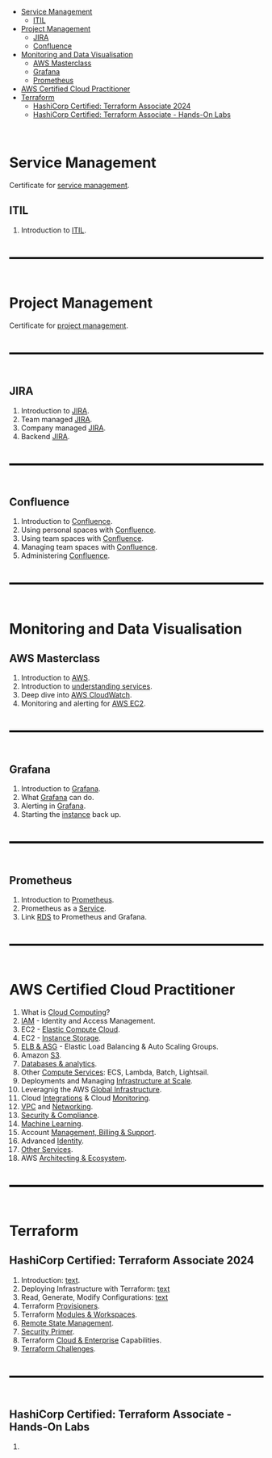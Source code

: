 - [Service Management](#service-management)
  - [ITIL](#itil)
- [Project Management](#project-management)
  - [JIRA](#jira)
  - [Confluence](#confluence)
- [Monitoring and Data Visualisation](#monitoring-and-data-visualisation)
  - [AWS Masterclass](#aws-masterclass)
  - [Grafana](#grafana)
  - [Prometheus](#prometheus)
- [AWS Certified Cloud Practitioner](#aws-certified-cloud-practitioner)
- [Terraform](#terraform)
  - [HashiCorp Certified: Terraform Associate 2024](#hashicorp-certified-terraform-associate-2024)
  - [HashiCorp Certified: Terraform Associate - Hands-On Labs](#hashicorp-certified-terraform-associate---hands-on-labs)


<br>

# Service Management
Certificate for [service management](service-management/certificate.md).

## ITIL
1.  Introduction to [ITIL](service-management/itil.md).

<br>

<hr style="height:4px;background:black">

<br>

# Project Management
Certificate for [project management](project-management/certificate.md).

<br>

<hr style="height:4px;background:black">

<br>

## JIRA
1. Introduction to [JIRA](project-management/jira/jira.md).
2. Team managed [JIRA](project-management/jira/jira-team-managed.md).
3. Company managed [JIRA](project-management/jira/jira-company-managed.md).
4. Backend [JIRA](project-management/jira/jira-backend.md).

<br>

<hr style="height:4px;background:black">

<br>

## Confluence
1. Introduction to [Confluence](project-management/confluence/confluence.md).
2. Using personal spaces with [Confluence](project-management/confluence/using-personal-spaces.md).
3. Using team spaces with [Confluence](project-management/confluence/using-team-spaces.md). 
4. Managing team spaces with [Confluence](project-management/confluence/managing-team-spaces.md).
5. Administering [Confluence](project-management/confluence/administering-confluence.md).

<br>

<hr style="height:4px;background:black">

<br>

# Monitoring and Data Visualisation
## AWS Masterclass
1. Introduction to [AWS](aws-masterclass/intro-to-aws.md).
2. Introduction to [understanding services](aws-masterclass/understanding-services.md).
3. Deep dive into [AWS CloudWatch](aws-masterclass/aws-cloudwatch.md). 
4. Monitoring and alerting for [AWS EC2](aws-masterclass/monitoring-and-alerting.md). 

<br>

<hr style="height:4px;background:black">

<br>

## Grafana
1. Introduction to [Grafana](grafana/intro-grafana.md).
2. What [Grafana](grafana/grafana.md) can do. 
3. Alerting in [Grafana](grafana/alerting-grafana.md). 
4. Starting the [instance](grafana-prometheus/instances-on.md) back up. 

<br>

<hr style="height:4px;background:black">

<br>

## Prometheus
1. Introduction to [Prometheus](grafana/intro-prometheus.md).
2. Prometheus as a [Service](grafana/prometheus-service.md).
3. Link [RDS](grafana/rds.md) to Prometheus and Grafana.

<br>

<hr style="height:4px;background:black">

<br>

# AWS Certified Cloud Practitioner
1. What is [Cloud Computing](aws-certified-cloud-practitioner/cloud-computing.md)? 
2. [IAM](aws-certified-cloud-practitioner/identity-access-management.md) - Identity and Access Management. 
3. EC2 - [Elastic Compute Cloud](aws-certified-cloud-practitioner/elastic-compute-cloud.md).
4. EC2 - [Instance Storage](aws-certified-cloud-practitioner/instance-storage.md).
5. [ELB & ASG](aws-certified-cloud-practitioner/elb-asg.md) - Elastic Load Balancing & Auto Scaling Groups. 
6. Amazon [S3](aws-certified-cloud-practitioner/amazon-s3.md).
7. [Databases & analytics](aws-certified-cloud-practitioner/database-analytics.md). 
8. Other [Compute Services](aws-certified-cloud-practitioner/compute-services.md): ECS, Lambda, Batch, Lightsail.
9. Deployments and Managing  [Infrastructure at Scale](aws-certified-cloud-practitioner/infrastructure-at-scale.md).
10. Leveragnig the AWS [Global Infrastructure](aws-certified-cloud-practitioner/global-infrastructure.md).
11. Cloud [Integrations](aws-certified-cloud-practitioner/integration-and-monitoring.md) & Cloud [Monitoring](aws-certified-cloud-practitioner/integration-and-monitoring.md).
12. [VPC](aws-certified-cloud-practitioner/vpc-networking.md) and [Networking](aws-certified-cloud-practitioner/vpc-networking.md).
13.  [Security & Compliance](aws-certified-cloud-practitioner/security-compliance.md). 
14. [Machine Learning](aws-certified-cloud-practitioner/machine-learning.md).
15. Account [Management, Billing & Support](aws-certified-cloud-practitioner/account-management.md).
16. Advanced [Identity](aws-certified-cloud-practitioner/advanced-identity.md).
17. [Other Services](aws-certified-cloud-practitioner/other-services.md).
18. AWS [Architecting & Ecosystem](aws-certified-cloud-practitioner/architecting-ecosystem.md).

<br>

<hr style="height:4px;background:black">

<br>

# Terraform 

## HashiCorp Certified: Terraform Associate 2024
1. Introduction: [text](terraform/hashicorp/introduction-to-terraform.md).
2. Deploying Infrastructure with Terraform: [text](terraform/hashicorp/deploy-infrastructure.md)
3. Read, Generate, Modify Configurations: [text](terraform/hashicorp/read-generate-modify.md)
4. Terraform [Provisioners](udemy-learning/terraform/hashicorp/terraform-provisioners.md).
5. Terraform [Modules & Workspaces](udemy-learning/terraform/hashicorp/modules-workspaces.md). 
6. [Remote State Management](udemy-learning/terraform/hashicorp/remote-state-management.md).
7. [Security Primer](udemy-learning/terraform/hashicorp/security-primer.md).
8. Terraform [Cloud & Enterprise](udemy-learning/terraform/hashicorp/cloud-enterprise.md) Capabilities. 
9. [Terraform Challenges](udemy-learning/terraform/hashicorp/terraform-challenges.md). 

<br>

<hr style="height:4px;background:black">

<br>

## HashiCorp Certified: Terraform Associate - Hands-On Labs
1. 